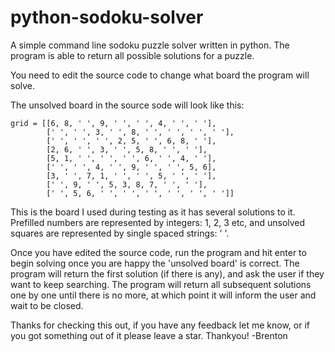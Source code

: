 # python-sodoku-solver
A simple command line sodoku puzzle solver written in python. The program is able to return all possible solutions for a puzzle.

You need to edit the source code to change what board the program will solve.

The unsolved board in the source sode will look like this:

```
grid = [[6, 8, ' ', 9, ' ', ' ', 4, ' ', ' '],
        [' ', ' ', 3, ' ', 8, ' ', ' ', ' ', ' '],
        [' ', ' ', ' ', 2, 5, ' ', 6, 8, ' '],
        [2, 6, ' ', 3, ' ', 5, 8, ' ', ' '],
        [5, 1, ' ', ' ', ' ', 6, ' ', 4, ' '],
        [' ', ' ', 4, ' ', 9, ' ', ' ', 5, 6],
        [3, ' ', 7, 1, ' ', ' ', 5, ' ', ' '],
        [' ', 9, ' ', 5, 3, 8, 7, ' ', ' '],
        [' ', 5, 6, ' ', ' ', ' ', ' ', ' ', ' ']]
```
        
This is the board I used during testing as it has several solutions to it.
Prefilled numbers are represented by integers: 1, 2, 3 etc, and unsolved squares are represented by single spaced strings: ' '.

Once you have edited the source code, run the program and hit enter to begin solving once you are happy the 'unsolved board' is correct.
The program will return the first solution (if there is any), and ask the user if they want to keep searching.
The program will return all subsequent solutions one by one until there is no more, at which point it will inform the user and wait to be closed.

Thanks for checking this out, if you have any feedback let me know, or if you got something out of it please leave a star.
Thankyou!
-Brenton
